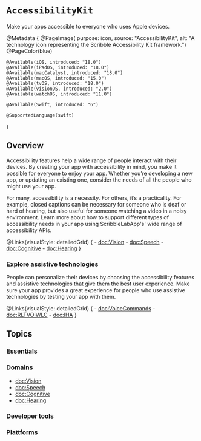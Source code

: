 # ``AccessibilityKit``

Make your apps accessible to everyone who uses Apple devices.

@Metadata {
    @PageImage(
        purpose: icon,
        source: "AccessibilityKit", 
        alt: "A technology icon representing the Scribble Accessibility Kit framework.")
    @PageColor(blue)
    
    @Available(iOS, introduced: "18.0")
    @Available(iPadOS, introduced: "18.0")
    @Available(macCatalyst, introduced: "18.0")
    @Available(macOS, introduced: "15.0")
    @Available(tvOS, introduced: "18.0")
    @Available(visionOS, introduced: "2.0")
    @Available(watchOS, introduced: "11.0")
    
    @Available(Swift, introduced: "6")
    
    @SupportedLanguage(swift)
}

## Overview

Accessibility features help a wide range of people interact with their devices. By creating your app with accessibility in mind, you make it possible for everyone to enjoy your app. Whether you’re developing a new app, or updating an existing one, consider the needs of all the people who might use your app.

For many, accessibility is a necessity. For others, it’s a practicality. For example, closed captions can be necessary for someone who is deaf or hard of hearing, but also useful for someone watching a video in a noisy environment. Learn more about how to support different types of accessibility needs in your app using ScribbleLabApp's' wide range of accessibility APIs.

@Links(visualStyle: detailedGrid) {
    - <doc:Vision>
    - <doc:Speech>
    - <doc:Cognitive>
    - <doc:Hearing>
}

### Explore assistive technologies

People can personalize their devices by choosing the accessibility features and assistive technologies that give them the best user experience. Make sure your app provides a great experience for people who use assistive technologies by testing your app with them.

@Links(visualStyle: detailedGrid) {
    - <doc:VoiceCommands>
    - <doc:RLTVOIWLC>
    - <doc:IHA>
}

## Topics

### Essentials

### Domains

- <doc:Vision>
- <doc:Speech>
- <doc:Cognitive>
- <doc:Hearing>

### Developer tools

### Plattforms
